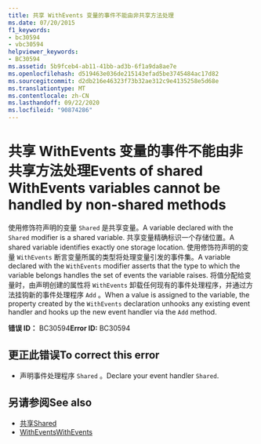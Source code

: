 ```yaml
---
title: 共享 WithEvents 变量的事件不能由非共享方法处理
ms.date: 07/20/2015
f1_keywords:
- bc30594
- vbc30594
helpviewer_keywords:
- BC30594
ms.assetid: 5b9fceb4-ab11-41bb-ad3b-6f1a9da8ae7e
ms.openlocfilehash: d519463e036de215143efad5be3745484ac17d82
ms.sourcegitcommit: d2db216e46323f73b32ae312c9e4135258e5d68e
ms.translationtype: MT
ms.contentlocale: zh-CN
ms.lasthandoff: 09/22/2020
ms.locfileid: "90874286"
---
```

# <a name="events-of-shared-withevents-variables-cannot-be-handled-by-non-shared-methods"></a><span data-ttu-id="408e1-102">共享 WithEvents 变量的事件不能由非共享方法处理</span><span class="sxs-lookup"><span data-stu-id="408e1-102">Events of shared WithEvents variables cannot be handled by non-shared methods</span></span>

<span data-ttu-id="408e1-103">使用修饰符声明的变量 `Shared` 是共享变量。</span><span class="sxs-lookup"><span data-stu-id="408e1-103">A variable declared with the `Shared` modifier is a shared variable.</span></span> <span data-ttu-id="408e1-104">共享变量精确标识一个存储位置。</span><span class="sxs-lookup"><span data-stu-id="408e1-104">A shared variable identifies exactly one storage location.</span></span> <span data-ttu-id="408e1-105">使用修饰符声明的变量 `WithEvents` 断言变量所属的类型将处理变量引发的事件集。</span><span class="sxs-lookup"><span data-stu-id="408e1-105">A variable declared with the `WithEvents` modifier asserts that the type to which the variable belongs handles the set of events the variable raises.</span></span> <span data-ttu-id="408e1-106">将值分配给变量时，由声明创建的属性将 `WithEvents` 卸载任何现有的事件处理程序，并通过方法挂钩新的事件处理程序 `Add` 。</span><span class="sxs-lookup"><span data-stu-id="408e1-106">When a value is assigned to the variable, the property created by the `WithEvents` declaration unhooks any existing event handler and hooks up the new event handler via the `Add` method.</span></span>  
  
 <span data-ttu-id="408e1-107">**错误 ID：** BC30594</span><span class="sxs-lookup"><span data-stu-id="408e1-107">**Error ID:** BC30594</span></span>  
  
## <a name="to-correct-this-error"></a><span data-ttu-id="408e1-108">更正此错误</span><span class="sxs-lookup"><span data-stu-id="408e1-108">To correct this error</span></span>  
  
- <span data-ttu-id="408e1-109">声明事件处理程序 `Shared` 。</span><span class="sxs-lookup"><span data-stu-id="408e1-109">Declare your event handler `Shared`.</span></span>  
  
## <a name="see-also"></a><span data-ttu-id="408e1-110">另请参阅</span><span class="sxs-lookup"><span data-stu-id="408e1-110">See also</span></span>

- [<span data-ttu-id="408e1-111">共享</span><span class="sxs-lookup"><span data-stu-id="408e1-111">Shared</span></span>](../modifiers/shared.md)
- [<span data-ttu-id="408e1-112">WithEvents</span><span class="sxs-lookup"><span data-stu-id="408e1-112">WithEvents</span></span>](../modifiers/withevents.md)
